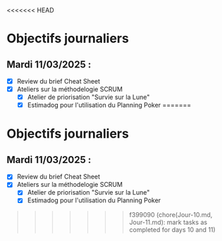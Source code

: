 <<<<<<< HEAD
# Objectifs journaliers

## Mardi 11/03/2025 :

- [x] Review du brief Cheat Sheet
- [x] Ateliers sur la méthodelogie SCRUM
  - [x] Atelier de priorisation "Survie sur la Lune"
  - [x] Estimadog pour l'utilisation du Planning Poker
=======
# Objectifs journaliers

## Mardi 11/03/2025 :

- [x] Review du brief Cheat Sheet
- [x] Ateliers sur la méthodelogie SCRUM
  - [x] Atelier de priorisation "Survie sur la Lune"
  - [x] Estimadog pour l'utilisation du Planning Poker
>>>>>>> f399090 (chore(Jour-10.md, Jour-11.md): mark tasks as completed for days 10 and 11)
